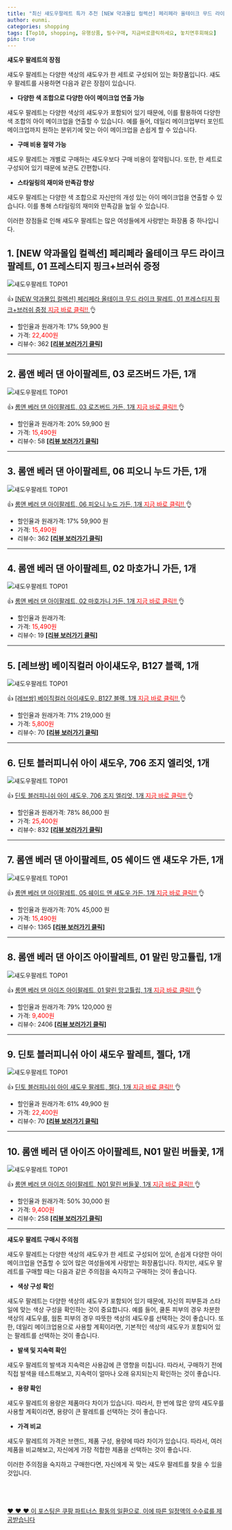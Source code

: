 ```yaml
---
title: "최신 섀도우팔레트 특가 추천 [NEW 약과몰입 컬렉션] 페리페라 올테이크 무드 라이크 팔레트, 01 프레스티지 핑크+브러쉬 증정 비교 장점"
author: eunmi.
categories: shopping
tags: [Top10, shopping, 유행상품, 필수구매, 지금바로클릭하세요, 놓치면후회해요]
pin: true
---
```

**섀도우 팔레트의 장점**

섀도우 팔레트는 다양한 색상의 섀도우가 한 세트로 구성되어 있는 화장품입니다. 섀도우 팔레트를 사용하면 다음과 같은 장점이 있습니다.

* **다양한 색 조합으로 다양한 아이 메이크업 연출 가능**

섀도우 팔레트는 다양한 색상의 섀도우가 포함되어 있기 때문에, 이를 활용하여 다양한 색 조합의 아이 메이크업을 연출할 수 있습니다. 예를 들어, 데일리 메이크업부터 포인트 메이크업까지 원하는 분위기에 맞는 아이 메이크업을 손쉽게 할 수 있습니다.

* **구매 비용 절약 가능**

섀도우 팔레트는 개별로 구매하는 섀도우보다 구매 비용이 절약됩니다. 또한, 한 세트로 구성되어 있기 때문에 보관도 간편합니다.

* **스타일링의 재미와 만족감 향상**

섀도우 팔레트는 다양한 색 조합으로 자신만의 개성 있는 아이 메이크업을 연출할 수 있습니다. 이를 통해 스타일링의 재미와 만족감을 높일 수 있습니다.

이러한 장점들로 인해 섀도우 팔레트는 많은 여성들에게 사랑받는 화장품 중 하나입니다.

   

## 1. [NEW 약과몰입 컬렉션] 페리페라 올테이크 무드 라이크 팔레트, 01 프레스티지 핑크+브러쉬 증정

![섀도우팔레트 TOP01](https://thumbnail9.coupangcdn.com/thumbnails/remote/230x230ex/image/vendor_inventory/e96f/6603a96c02798db99f659c2aeee8a04c7c363dbaf61859a9f3b7e4bc2880.jpg)


👍 [[NEW 약과몰입 컬렉션] 페리페라 올테이크 무드 라이크 팔레트, 01 프레스티지 핑크+브러쉬 증정 <font color=red> 지금 바로 클릭!! </font> ](https://link.coupang.com/re/AFFSDP?lptag=AF3617701&subid=GithubCoopas&pageKey=7656145260&traceid=V0-153&itemId=20384321956&vendorItemId=85729176391) 👌 


- 할인율과 원래가격: 17%  59,900   원
- 가격: <span style='color:red'>22,400원</span>
- 리뷰수: 362  [**[리뷰 보러가기 클릭]**](https://link.coupang.com/re/AFFSDP?lptag=AF3617701&subid=GithubCoopas&pageKey=7656145260&traceid=V0-153&itemId=20384321956&vendorItemId=85729176391)

---


   

## 2. 롬앤 베러 댄 아이팔레트, 03 로즈버드 가든, 1개

![섀도우팔레트 TOP01](https://thumbnail7.coupangcdn.com/thumbnails/remote/230x230ex/image/retail/images/1213982110520682-e723858e-b30e-426c-a1c1-b66b4c9513ad.jpg)


👍 [롬앤 베러 댄 아이팔레트, 03 로즈버드 가든, 1개 <font color=red> 지금 바로 클릭!! </font> ](https://link.coupang.com/re/AFFSDP?lptag=AF3617701&subid=GithubCoopas&pageKey=5455902399&traceid=V0-153&itemId=8338973155&vendorItemId=75626784755) 👌 


- 할인율과 원래가격: 20%  59,900   원
- 가격: <span style='color:red'>15,490원</span>
- 리뷰수: 58  [**[리뷰 보러가기 클릭]**](https://link.coupang.com/re/AFFSDP?lptag=AF3617701&subid=GithubCoopas&pageKey=5455902399&traceid=V0-153&itemId=8338973155&vendorItemId=75626784755)

---


   

## 3. 롬앤 베러 댄 아이팔레트, 06 피오니 누드 가든, 1개

![섀도우팔레트 TOP01](https://thumbnail6.coupangcdn.com/thumbnails/remote/230x230ex/image/retail/images/4530817025483809-14259da3-cacb-4d3f-bde8-41122b6f063e.jpg)


👍 [롬앤 베러 댄 아이팔레트, 06 피오니 누드 가든, 1개 <font color=red> 지금 바로 클릭!! </font> ](https://link.coupang.com/re/AFFSDP?lptag=AF3617701&subid=GithubCoopas&pageKey=5455902399&traceid=V0-153&itemId=15760444977&vendorItemId=78494803124) 👌 


- 할인율과 원래가격: 17%  59,900   원
- 가격: <span style='color:red'>15,490원</span>
- 리뷰수: 362  [**[리뷰 보러가기 클릭]**](https://link.coupang.com/re/AFFSDP?lptag=AF3617701&subid=GithubCoopas&pageKey=5455902399&traceid=V0-153&itemId=15760444977&vendorItemId=78494803124)

---


   

## 4. 롬앤 베러 댄 아이팔레트, 02 마호가니 가든, 1개

![섀도우팔레트 TOP01](https://thumbnail8.coupangcdn.com/thumbnails/remote/230x230ex/image/retail/images/1657525133886829-68d7ed11-9e5d-4af5-84eb-62de2196d331.jpg)


👍 [롬앤 베러 댄 아이팔레트, 02 마호가니 가든, 1개 <font color=red> 지금 바로 클릭!! </font> ](https://link.coupang.com/re/AFFSDP?lptag=AF3617701&subid=GithubCoopas&pageKey=5455902399&traceid=V0-153&itemId=8338973153&vendorItemId=75626784744) 👌 


- 할인율과 원래가격: 
- 가격: <span style='color:red'>15,490원</span>
- 리뷰수: 19  [**[리뷰 보러가기 클릭]**](https://link.coupang.com/re/AFFSDP?lptag=AF3617701&subid=GithubCoopas&pageKey=5455902399&traceid=V0-153&itemId=8338973153&vendorItemId=75626784744)

---


   

## 5. [레브쌍] 베이직컬러 아이섀도우, B127 블랙, 1개

![섀도우팔레트 TOP01](https://thumbnail10.coupangcdn.com/thumbnails/remote/230x230ex/image/vendor_inventory/018a/ed957c9a584feeecdc4472f099fce3d3263a5ee72ccc62d4b44e307ec062.jpg)


👍 [[레브쌍] 베이직컬러 아이섀도우, B127 블랙, 1개 <font color=red> 지금 바로 클릭!! </font> ](https://link.coupang.com/re/AFFSDP?lptag=AF3617701&subid=GithubCoopas&pageKey=1224161&traceid=V0-153&itemId=5305405&vendorItemId=3006626529) 👌 


- 할인율과 원래가격: 71%  219,000   원
- 가격: <span style='color:red'>5,800원</span>
- 리뷰수: 70  [**[리뷰 보러가기 클릭]**](https://link.coupang.com/re/AFFSDP?lptag=AF3617701&subid=GithubCoopas&pageKey=1224161&traceid=V0-153&itemId=5305405&vendorItemId=3006626529)

---


   

## 6. 딘토 블러피니쉬 아이 섀도우, 706 조지 엘리엇, 1개

![섀도우팔레트 TOP01](https://thumbnail10.coupangcdn.com/thumbnails/remote/230x230ex/image/retail/images/2023/06/22/11/5/581a1044-e2f2-447d-8018-682e99165eb8.jpg)


👍 [딘토 블러피니쉬 아이 섀도우, 706 조지 엘리엇, 1개 <font color=red> 지금 바로 클릭!! </font> ](https://link.coupang.com/re/AFFSDP?lptag=AF3617701&subid=GithubCoopas&pageKey=7153859192&traceid=V0-153&itemId=19233823595&vendorItemId=86350278385) 👌 


- 할인율과 원래가격: 78%  86,000   원
- 가격: <span style='color:red'>25,400원</span>
- 리뷰수: 832  [**[리뷰 보러가기 클릭]**](https://link.coupang.com/re/AFFSDP?lptag=AF3617701&subid=GithubCoopas&pageKey=7153859192&traceid=V0-153&itemId=19233823595&vendorItemId=86350278385)

---


   

## 7. 롬앤 베러 댄 아이팔레트, 05 쉐이드 앤 섀도우 가든, 1개

![섀도우팔레트 TOP01](https://thumbnail6.coupangcdn.com/thumbnails/remote/230x230ex/image/retail/images/4692917476104052-e12a9dd4-fb9b-4414-ab58-492191ec9f83.jpg)


👍 [롬앤 베러 댄 아이팔레트, 05 쉐이드 앤 섀도우 가든, 1개 <font color=red> 지금 바로 클릭!! </font> ](https://link.coupang.com/re/AFFSDP?lptag=AF3617701&subid=GithubCoopas&pageKey=5455902399&traceid=V0-153&itemId=8338973163&vendorItemId=75626784768) 👌 


- 할인율과 원래가격: 70%  45,000   원
- 가격: <span style='color:red'>15,490원</span>
- 리뷰수: 1365  [**[리뷰 보러가기 클릭]**](https://link.coupang.com/re/AFFSDP?lptag=AF3617701&subid=GithubCoopas&pageKey=5455902399&traceid=V0-153&itemId=8338973163&vendorItemId=75626784768)

---


   

## 8. 롬앤 베러 댄 아이즈 아이팔레트, 01 말린 망고튤립, 1개

![섀도우팔레트 TOP01](https://thumbnail9.coupangcdn.com/thumbnails/remote/230x230ex/image/retail/images/3733692954561846-a333fb5a-c253-48c9-b9e2-122e41eceb3e.jpg)


👍 [롬앤 베러 댄 아이즈 아이팔레트, 01 말린 망고튤립, 1개 <font color=red> 지금 바로 클릭!! </font> ](https://link.coupang.com/re/AFFSDP?lptag=AF3617701&subid=GithubCoopas&pageKey=241376670&traceid=V0-153&itemId=767408932&vendorItemId=4936830891) 👌 


- 할인율과 원래가격: 79%  120,000   원
- 가격: <span style='color:red'>9,400원</span>
- 리뷰수: 2406  [**[리뷰 보러가기 클릭]**](https://link.coupang.com/re/AFFSDP?lptag=AF3617701&subid=GithubCoopas&pageKey=241376670&traceid=V0-153&itemId=767408932&vendorItemId=4936830891)

---


   

## 9. 딘토 블러피니쉬 아이 섀도우 팔레트, 젤다, 1개

![섀도우팔레트 TOP01](https://thumbnail8.coupangcdn.com/thumbnails/remote/230x230ex/image/retail/images/2023/06/30/15/3/4f923e47-b197-4264-b437-a868f510f382.png)


👍 [딘토 블러피니쉬 아이 섀도우 팔레트, 젤다, 1개 <font color=red> 지금 바로 클릭!! </font> ](https://link.coupang.com/re/AFFSDP?lptag=AF3617701&subid=GithubCoopas&pageKey=7153859192&traceid=V0-153&itemId=11649940607&vendorItemId=86432698564) 👌 


- 할인율과 원래가격: 61%  49,900   원
- 가격: <span style='color:red'>22,400원</span>
- 리뷰수: 70  [**[리뷰 보러가기 클릭]**](https://link.coupang.com/re/AFFSDP?lptag=AF3617701&subid=GithubCoopas&pageKey=7153859192&traceid=V0-153&itemId=11649940607&vendorItemId=86432698564)

---


   

## 10. 롬앤 베러 댄 아이즈 아이팔레트, N01 말린 버들꽃, 1개

![섀도우팔레트 TOP01](https://thumbnail6.coupangcdn.com/thumbnails/remote/230x230ex/image/retail/images/4449592767046504-9d2c5c45-59f5-4836-ac27-05c47a1e7a2e.jpg)


👍 [롬앤 베러 댄 아이즈 아이팔레트, N01 말린 버들꽃, 1개 <font color=red> 지금 바로 클릭!! </font> ](https://link.coupang.com/re/AFFSDP?lptag=AF3617701&subid=GithubCoopas&pageKey=241376670&traceid=V0-153&itemId=5500715569&vendorItemId=72800334099) 👌 


- 할인율과 원래가격: 50%  30,000   원
- 가격: <span style='color:red'>9,400원</span>
- 리뷰수: 258  [**[리뷰 보러가기 클릭]**](https://link.coupang.com/re/AFFSDP?lptag=AF3617701&subid=GithubCoopas&pageKey=241376670&traceid=V0-153&itemId=5500715569&vendorItemId=72800334099)

---
**섀도우 팔레트 구매시 주의점**

섀도우 팔레트는 다양한 색상의 섀도우가 한 세트로 구성되어 있어, 손쉽게 다양한 아이 메이크업을 연출할 수 있어 많은 여성들에게 사랑받는 화장품입니다. 하지만, 섀도우 팔레트를 구매할 때는 다음과 같은 주의점을 숙지하고 구매하는 것이 좋습니다.

* **색상 구성 확인**

섀도우 팔레트는 다양한 색상의 섀도우가 포함되어 있기 때문에, 자신의 피부톤과 스타일에 맞는 색상 구성을 확인하는 것이 중요합니다. 예를 들어, 쿨톤 피부의 경우 차분한 색상의 섀도우를, 웜톤 피부의 경우 따뜻한 색상의 섀도우를 선택하는 것이 좋습니다. 또한, 데일리 메이크업용으로 사용할 계획이라면, 기본적인 색상의 섀도우가 포함되어 있는 팔레트를 선택하는 것이 좋습니다.

* **발색 및 지속력 확인**

섀도우 팔레트의 발색과 지속력은 사용감에 큰 영향을 미칩니다. 따라서, 구매하기 전에 직접 발색을 테스트해보고, 지속력이 얼마나 오래 유지되는지 확인하는 것이 좋습니다.

* **용량 확인**

섀도우 팔레트의 용량은 제품마다 차이가 있습니다. 따라서, 한 번에 많은 양의 섀도우를 사용할 계획이라면, 용량이 큰 팔레트를 선택하는 것이 좋습니다.

* **가격 비교**

섀도우 팔레트의 가격은 브랜드, 제품 구성, 용량에 따라 차이가 있습니다. 따라서, 여러 제품을 비교해보고, 자신에게 가장 적합한 제품을 선택하는 것이 좋습니다.

이러한 주의점을 숙지하고 구매한다면, 자신에게 꼭 맞는 섀도우 팔레트를 찾을 수 있을 것입니다.<br><br><br><br><br> [ ❤ ❤ ❤ 이 포스팅은 쿠팡 파트너스 활동의 일환으로, 이에 따른 일정액의 수수료를 제공받습니다](https://link.coupang.com/a/bcEFyh)